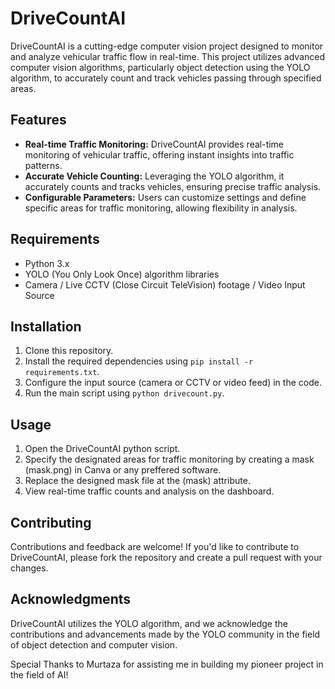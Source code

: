 # DriveCountAI

DriveCountAI is a cutting-edge computer vision project designed to monitor and analyze vehicular traffic flow in real-time. This project utilizes advanced computer vision algorithms, particularly object detection using the YOLO algorithm, to accurately count and track vehicles passing through specified areas.

## Features

- **Real-time Traffic Monitoring:** DriveCountAI provides real-time monitoring of vehicular traffic, offering instant insights into traffic patterns.
- **Accurate Vehicle Counting:** Leveraging the YOLO algorithm, it accurately counts and tracks vehicles, ensuring precise traffic analysis.
- **Configurable Parameters:** Users can customize settings and define specific areas for traffic monitoring, allowing flexibility in analysis.

## Requirements

- Python 3.x
- YOLO (You Only Look Once) algorithm libraries
- Camera / Live CCTV (Close Circuit TeleVision) footage / Video Input Source

## Installation

1. Clone this repository.
2. Install the required dependencies using `pip install -r requirements.txt`.
3. Configure the input source (camera or CCTV or video feed) in the code.
4. Run the main script using `python drivecount.py`.

## Usage

1. Open the DriveCountAI python script.
2. Specify the designated areas for traffic monitoring by creating a mask (mask.png) in Canva or any preffered software.
3. Replace the designed mask file at the (mask) attribute. 
3. View real-time traffic counts and analysis on the dashboard.

## Contributing

Contributions and feedback are welcome! If you'd like to contribute to DriveCountAI, please fork the repository and create a pull request with your changes.

## Acknowledgments

DriveCountAI utilizes the YOLO algorithm, and we acknowledge the contributions and advancements made by the YOLO community in the field of object detection and computer vision.

Special Thanks to Murtaza for assisting me in building my pioneer project in the field of AI!
